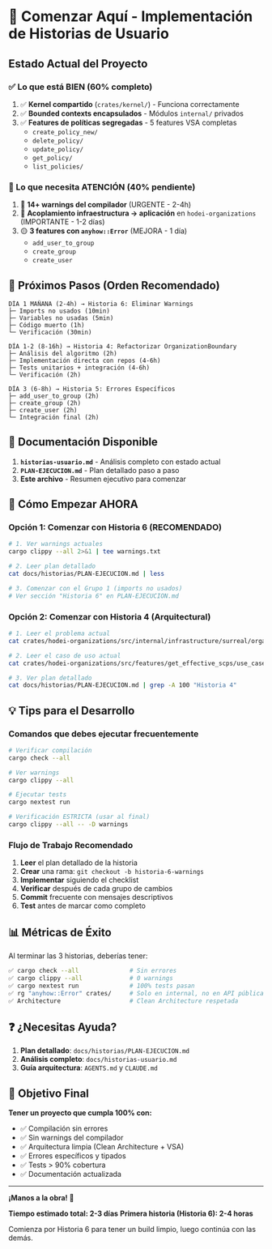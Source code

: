 # 🚀 Comenzar Aquí - Implementación de Historias de Usuario

## Estado Actual del Proyecto

### ✅ Lo que está BIEN (60% completo)
1. ✅ **Kernel compartido** (`crates/kernel/`) - Funciona correctamente
2. ✅ **Bounded contexts encapsulados** - Módulos `internal/` privados
3. ✅ **Features de políticas segregadas** - 5 features VSA completas
   - `create_policy_new/`
   - `delete_policy/`
   - `update_policy/`
   - `get_policy/`
   - `list_policies/`

### 🔴 Lo que necesita ATENCIÓN (40% pendiente)
1. 🔴 **14+ warnings del compilador** (URGENTE - 2-4h)
2. 🔴 **Acoplamiento infraestructura → aplicación** en `hodei-organizations` (IMPORTANTE - 1-2 días)
3. 🟡 **3 features con `anyhow::Error`** (MEJORA - 1 día)
   - `add_user_to_group`
   - `create_group`
   - `create_user`

## 🎯 Próximos Pasos (Orden Recomendado)

```
DÍA 1 MAÑANA (2-4h) → Historia 6: Eliminar Warnings
├─ Imports no usados (10min)
├─ Variables no usadas (5min)
├─ Código muerto (1h)
└─ Verificación (30min)

DÍA 1-2 (8-16h) → Historia 4: Refactorizar OrganizationBoundary
├─ Análisis del algoritmo (2h)
├─ Implementación directa con repos (4-6h)
├─ Tests unitarios + integración (4-6h)
└─ Verificación (2h)

DÍA 3 (6-8h) → Historia 5: Errores Específicos
├─ add_user_to_group (2h)
├─ create_group (2h)
├─ create_user (2h)
└─ Integración final (2h)
```

## 📖 Documentación Disponible

1. **`historias-usuario.md`** - Análisis completo con estado actual
2. **`PLAN-EJECUCION.md`** - Plan detallado paso a paso
3. **Este archivo** - Resumen ejecutivo para comenzar

## 🚀 Cómo Empezar AHORA

### Opción 1: Comenzar con Historia 6 (RECOMENDADO)
```bash
# 1. Ver warnings actuales
cargo clippy --all 2>&1 | tee warnings.txt

# 2. Leer plan detallado
cat docs/historias/PLAN-EJECUCION.md | less

# 3. Comenzar con el Grupo 1 (imports no usados)
# Ver sección "Historia 6" en PLAN-EJECUCION.md
```

### Opción 2: Comenzar con Historia 4 (Arquitectural)
```bash
# 1. Leer el problema actual
cat crates/hodei-organizations/src/internal/infrastructure/surreal/organization_boundary_provider.rs | head -50

# 2. Leer el caso de uso actual
cat crates/hodei-organizations/src/features/get_effective_scps/use_case.rs

# 3. Ver plan detallado
cat docs/historias/PLAN-EJECUCION.md | grep -A 100 "Historia 4"
```

## 💡 Tips para el Desarrollo

### Comandos que debes ejecutar frecuentemente
```bash
# Verificar compilación
cargo check --all

# Ver warnings
cargo clippy --all

# Ejecutar tests
cargo nextest run

# Verificación ESTRICTA (usar al final)
cargo clippy --all -- -D warnings
```

### Flujo de Trabajo Recomendado
1. **Leer** el plan detallado de la historia
2. **Crear** una rama: `git checkout -b historia-6-warnings`
3. **Implementar** siguiendo el checklist
4. **Verificar** después de cada grupo de cambios
5. **Commit** frecuente con mensajes descriptivos
6. **Test** antes de marcar como completo

## 📊 Métricas de Éxito

Al terminar las 3 historias, deberías tener:

```bash
✅ cargo check --all              # Sin errores
✅ cargo clippy --all             # 0 warnings
✅ cargo nextest run              # 100% tests pasan
✅ rg "anyhow::Error" crates/     # Solo en internal, no en API pública
✅ Architecture                   # Clean Architecture respetada
```

## ❓ ¿Necesitas Ayuda?

1. **Plan detallado**: `docs/historias/PLAN-EJECUCION.md`
2. **Análisis completo**: `docs/historias-usuario.md`
3. **Guía arquitectura**: `AGENTS.md` y `CLAUDE.md`

## 🎯 Objetivo Final

**Tener un proyecto que cumpla 100% con:**
- ✅ Compilación sin errores
- ✅ Sin warnings del compilador
- ✅ Arquitectura limpia (Clean Architecture + VSA)
- ✅ Errores específicos y tipados
- ✅ Tests > 90% cobertura
- ✅ Documentación actualizada

---

**¡Manos a la obra! 🚀**

**Tiempo estimado total: 2-3 días**
**Primera historia (Historia 6): 2-4 horas**

Comienza por Historia 6 para tener un build limpio, luego continúa con las demás.
